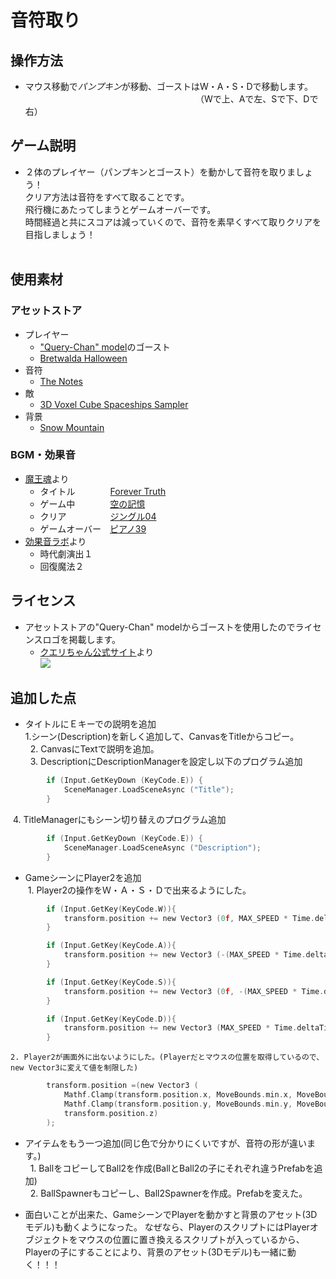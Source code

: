 # 音符取り  
## 操作方法
 - マウス移動で*パンプキン*が移動、ゴーストはW・A・S・Dで移動します。                   
　　　　　　　　　　　　　　　　（Wで上、Aで左、Sで下、Dで右）

## ゲーム説明
 - ２体のプレイヤー（パンプキンとゴースト）を動かして音符を取りましょう！  
   クリア方法は音符をすべて取ることです。  
   飛行機にあたってしまうとゲームオーバーです。  
   時間経過と共にスコアは減っていくので、音符を素早くすべて取りクリアを目指しましょう！  
   
## 使用素材
### アセットストア
 - プレイヤー  
    - ["Query-Chan" model](http://u3d.as/8Bh)のゴースト  
   - [Bretwalda Halloween](http://u3d.as/CfA)  
 - 音符  
   - [The Notes](http://u3d.as/7Lz)  
 - 敵  
   - [3D Voxel Cube Spaceships Sampler](http://u3d.as/w1e)  
 - 背景  
   - [Snow Mountain](http://u3d.as/a4i)  
   
### BGM・効果音  
 - [魔王魂](http://maoudamashii.jokersounds.com/)より
    - タイトル　　　　[Forever Truth](http://maoudamashii.jokersounds.com/archives/song_17_forever_truth.html)  
    - ゲーム中　　　　[空の記憶](http://maoudamashii.jokersounds.com/archives/song_18_karano_kioku.html)  
    - クリア　　　　　[ジングル04](http://maoudamashii.jokersounds.com/archives/se_maoudamashii_jingle04.html)  
    - ゲームオーバー　[ピアノ39](http://maoudamashii.jokersounds.com/archives/bgm_maoudamashii_piano39.html)  
 - [効果音ラボ](http://soundeffect-lab.info/)より
    - 時代劇演出１  
    - 回復魔法２  
## ライセンス
 - アセットストアの"Query-Chan" modelからゴーストを使用したのでライセンスロゴを掲載します。  
    - [クエリちゃん公式サイト](http://query-chan.com/)より  
![](http://query-chan.com/wp-content/uploads/2016/08/02_%E3%82%AF%E3%82%A8%E3%83%AA%E3%81%A1%E3%82%83%E3%82%93%E3%83%A9%E3%82%A4%E3%82%BB%E3%83%B3%E3%82%B9%E3%83%AD%E3%82%B4-e1472646888241-300x256.png)  
 
## 追加した点
 - タイトルにＥキーでの説明を追加  
  1.シーン(Description)を新しく追加して、CanvasをTitleからコピー。  
   2. CanvasにTextで説明を追加。  
   3. DescriptionにDescriptionManagerを設定し以下のプログラム追加
```c
		if (Input.GetKeyDown (KeyCode.E)) {
			SceneManager.LoadSceneAsync ("Title");
		}
```
    4. TitleManagerにもシーン切り替えのプログラム追加
```c
		if (Input.GetKeyDown (KeyCode.E)) {
			SceneManager.LoadSceneAsync ("Description");
		}
```
 - GameシーンにPlayer2を追加  
  1. Player2の操作をＷ・Ａ・Ｓ・Ｄで出来るようにした。
```c
		if (Input.GetKey(KeyCode.W)){
			transform.position += new Vector3 (0f, MAX_SPEED * Time.deltaTime, 0f);
		}

		if (Input.GetKey(KeyCode.A)){
			transform.position += new Vector3 (-(MAX_SPEED * Time.deltaTime), 0f, 0f);
		}

		if (Input.GetKey(KeyCode.S)){
			transform.position += new Vector3 (0f, -(MAX_SPEED * Time.deltaTime), 0f);
		}

		if (Input.GetKey(KeyCode.D)){
			transform.position += new Vector3 (MAX_SPEED * Time.deltaTime, 0f, 0f);
		}

```  
    2. Player2が画面外に出ないようにした。(Playerだとマウスの位置を取得しているので、new Vector3に変えて値を制限した)  
```c
		transform.position =(new Vector3 (
			Mathf.Clamp(transform.position.x, MoveBounds.min.x, MoveBounds.max.x),
			Mathf.Clamp(transform.position.y, MoveBounds.min.y, MoveBounds.max.y),
			transform.position.z)
		);
```  
 - アイテムをもう一つ追加(同じ色で分かりにくいですが、音符の形が違います。)  
   1. BallをコピーしてBall2を作成(BallとBall2の子にそれぞれ違うPrefabを追加)  
   2. BallSpawnerもコピーし、Ball2Spawnerを作成。Prefabを変えた。 

 - 面白いことが出来た、GameシーンでPlayerを動かすと背景のアセット(3Dモデル)も動くようになった。
   なぜなら、PlayerのスクリプトにはPlayerオブジェクトをマウスの位置に置き換えるスクリプトが入っているから、
   Playerの子にすることにより、背景のアセット(3Dモデル)も一緒に動く！！！



